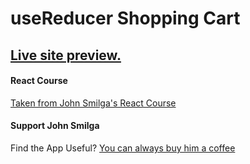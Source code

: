 # useReducer Shopping Cart

## [Live site preview.](https://obrm-usereducer-cart.netlify.app)

#### React Course

[Taken from John Smilga's React Course](https://www.udemy.com/course/react-tutorial-and-projects-course/?referralCode=FEE6A921AF07E2563CEF)


#### Support John Smilga

Find the App Useful? [You can always buy him a coffee](https://www.buymeacoffee.com/johnsmilga)
